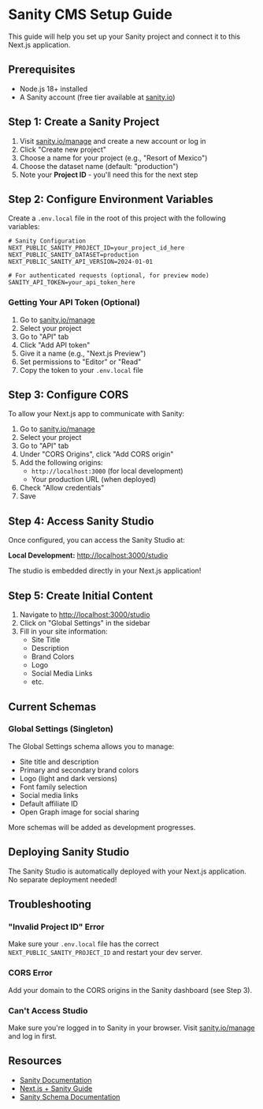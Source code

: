 # Sanity CMS Setup Guide

This guide will help you set up your Sanity project and connect it to this Next.js application.

## Prerequisites

- Node.js 18+ installed
- A Sanity account (free tier available at [sanity.io](https://www.sanity.io))

## Step 1: Create a Sanity Project

1. Visit [sanity.io/manage](https://www.sanity.io/manage) and create a new account or log in
2. Click "Create new project"
3. Choose a name for your project (e.g., "Resort of Mexico")
4. Choose the dataset name (default: "production")
5. Note your **Project ID** - you'll need this for the next step

## Step 2: Configure Environment Variables

Create a `.env.local` file in the root of this project with the following variables:

```env
# Sanity Configuration
NEXT_PUBLIC_SANITY_PROJECT_ID=your_project_id_here
NEXT_PUBLIC_SANITY_DATASET=production
NEXT_PUBLIC_SANITY_API_VERSION=2024-01-01

# For authenticated requests (optional, for preview mode)
SANITY_API_TOKEN=your_api_token_here
```

### Getting Your API Token (Optional)

1. Go to [sanity.io/manage](https://www.sanity.io/manage)
2. Select your project
3. Go to "API" tab
4. Click "Add API token"
5. Give it a name (e.g., "Next.js Preview")
6. Set permissions to "Editor" or "Read"
7. Copy the token to your `.env.local` file

## Step 3: Configure CORS

To allow your Next.js app to communicate with Sanity:

1. Go to [sanity.io/manage](https://www.sanity.io/manage)
2. Select your project
3. Go to "API" tab
4. Under "CORS Origins", click "Add CORS origin"
5. Add the following origins:
   - `http://localhost:3000` (for local development)
   - Your production URL (when deployed)
6. Check "Allow credentials"
7. Save

## Step 4: Access Sanity Studio

Once configured, you can access the Sanity Studio at:

**Local Development:** [http://localhost:3000/studio](http://localhost:3000/studio)

The studio is embedded directly in your Next.js application!

## Step 5: Create Initial Content

1. Navigate to [http://localhost:3000/studio](http://localhost:3000/studio)
2. Click on "Global Settings" in the sidebar
3. Fill in your site information:
   - Site Title
   - Description
   - Brand Colors
   - Logo
   - Social Media Links
   - etc.

## Current Schemas

### Global Settings (Singleton)

The Global Settings schema allows you to manage:
- Site title and description
- Primary and secondary brand colors
- Logo (light and dark versions)
- Font family selection
- Social media links
- Default affiliate ID
- Open Graph image for social sharing

More schemas will be added as development progresses.

## Deploying Sanity Studio

The Sanity Studio is automatically deployed with your Next.js application. No separate deployment needed!

## Troubleshooting

### "Invalid Project ID" Error

Make sure your `.env.local` file has the correct `NEXT_PUBLIC_SANITY_PROJECT_ID` and restart your dev server.

### CORS Error

Add your domain to the CORS origins in the Sanity dashboard (see Step 3).

### Can't Access Studio

Make sure you're logged in to Sanity in your browser. Visit [sanity.io/manage](https://www.sanity.io/manage) and log in first.

## Resources

- [Sanity Documentation](https://www.sanity.io/docs)
- [Next.js + Sanity Guide](https://www.sanity.io/plugins/next-sanity)
- [Sanity Schema Documentation](https://www.sanity.io/docs/schema-types)
